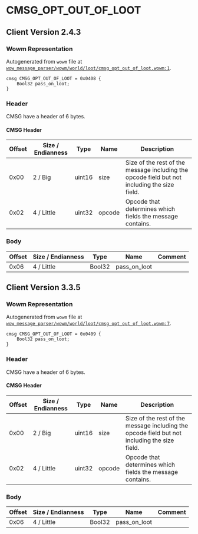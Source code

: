 # CMSG_OPT_OUT_OF_LOOT

## Client Version 2.4.3

### Wowm Representation

Autogenerated from `wowm` file at [`wow_message_parser/wowm/world/loot/cmsg_opt_out_of_loot.wowm:1`](https://github.com/gtker/wow_messages/tree/main/wow_message_parser/wowm/world/loot/cmsg_opt_out_of_loot.wowm#L1).
```rust,ignore
cmsg CMSG_OPT_OUT_OF_LOOT = 0x0408 {
    Bool32 pass_on_loot;
}
```
### Header

CMSG have a header of 6 bytes.

#### CMSG Header

| Offset | Size / Endianness | Type   | Name   | Description |
| ------ | ----------------- | ------ | ------ | ----------- |
| 0x00   | 2 / Big           | uint16 | size   | Size of the rest of the message including the opcode field but not including the size field.|
| 0x02   | 4 / Little        | uint32 | opcode | Opcode that determines which fields the message contains.|

### Body

| Offset | Size / Endianness | Type | Name | Comment |
| ------ | ----------------- | ---- | ---- | ------- |
| 0x06 | 4 / Little | Bool32 | pass_on_loot |  |

## Client Version 3.3.5

### Wowm Representation

Autogenerated from `wowm` file at [`wow_message_parser/wowm/world/loot/cmsg_opt_out_of_loot.wowm:7`](https://github.com/gtker/wow_messages/tree/main/wow_message_parser/wowm/world/loot/cmsg_opt_out_of_loot.wowm#L7).
```rust,ignore
cmsg CMSG_OPT_OUT_OF_LOOT = 0x0409 {
    Bool32 pass_on_loot;
}
```
### Header

CMSG have a header of 6 bytes.

#### CMSG Header

| Offset | Size / Endianness | Type   | Name   | Description |
| ------ | ----------------- | ------ | ------ | ----------- |
| 0x00   | 2 / Big           | uint16 | size   | Size of the rest of the message including the opcode field but not including the size field.|
| 0x02   | 4 / Little        | uint32 | opcode | Opcode that determines which fields the message contains.|

### Body

| Offset | Size / Endianness | Type | Name | Comment |
| ------ | ----------------- | ---- | ---- | ------- |
| 0x06 | 4 / Little | Bool32 | pass_on_loot |  |

